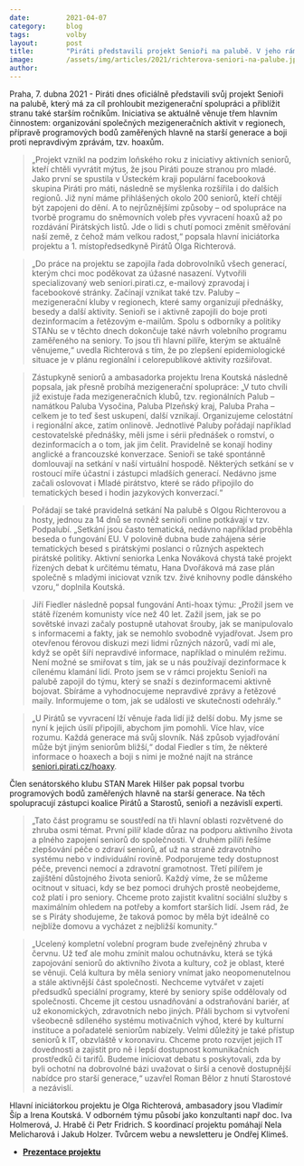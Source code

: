 ```yaml
---
date:         2021-04-07
category:     blog
tags:         volby
layout:       post
title:        "Piráti představili projekt Senioři na palubě. V jeho rámci senioři pořádají akce, zakládají kluby, bojují s hoaxy a zapojují se do tvorby volebního programu"
image:        /assets/img/articles/2021/richterova-seniori-na-palube.jpg
author:       
---
```




Praha, 7. dubna 2021 - Piráti dnes oficiálně představili svůj projekt Senioři na palubě, který má za cíl prohloubit mezigenerační spolupráci a přiblížit stranu také starším ročníkům. Iniciativa se aktuálně věnuje třem hlavním činnostem: organizování společných mezigeneračních aktivit v regionech, přípravě programových bodů zaměřených hlavně na starší generace a boji proti nepravdivým zprávám, tzv. hoaxům. 

> „Projekt vznikl na podzim loňského roku z iniciativy aktivních seniorů, kteří chtěli vyvrátit mýtus, že jsou Piráti pouze stranou pro mladé. Jako první se spustila v Ústeckém kraji populární facebooková skupina Piráti pro máti, následně se myšlenka rozšířila i do dalších regionů. Již nyní máme přihlášených okolo 200 seniorů, kteří chtějí být zapojeni do dění. A to nejrůznějšími způsoby – od spolupráce na tvorbě programu do sněmovních voleb přes vyvracení hoaxů až po rozdávání Pirátských listů. Jde o lidi s chutí pomoci změnit směřování naší země, z čehož mám velkou radost,“ popsala hlavní iniciátorka projektu a 1. místopředsedkyně Pirátů Olga Richterová. 

> „Do práce na projektu se zapojila řada dobrovolníků všech generací, kterým chci moc poděkovat za úžasné nasazení. Vytvořili specializovaný web seniori.pirati.cz, e-mailový zpravodaj i facebookové stránky. Začínají vznikat také tzv. Paluby – mezigenerační kluby v regionech, které samy organizují přednášky, besedy a další aktivity. Senioři se i aktivně zapojili do boje proti dezinformacím a řetězovým e-mailům. Spolu s odborníky a politiky STANu se v těchto dnech dokončuje také návrh volebního programu zaměřeného na seniory. To jsou tři hlavní pilíře, kterým se aktuálně věnujeme,“ uvedla Richterová s tím, že po zlepšení epidemiologické situace je v plánu regionální i celorepublikové aktivity rozšiřovat.

> Zástupkyně seniorů a ambasadorka projektu Irena Koutská následně popsala, jak přesně probíhá mezigenerační spolupráce: „V tuto chvíli již existuje řada mezigeneračních klubů, tzv. regionálních Palub – namátkou Paluba Vysočina, Paluba Plzeňský kraj, Paluba Praha – celkem je to teď šest uskupení, další vznikají. Organizujeme celostátní i regionální akce, zatím onlinově. Jednotlivé Paluby pořádají například cestovatelské přednášky, měli jsme i sérii přednášek o romství, o dezinformacích a o tom, jak jim čelit. Pravidelně se konají hodiny anglické a francouzské konverzace. Senioři se také spontánně domlouvají na setkání v naší virtuální hospodě. Některých setkání se v rostoucí míře účastní i zástupci mladších generací. Nedávno jsme začali oslovovat i Mladé pirátstvo, které se rádo připojilo do tematických besed i hodin jazykových konverzací.“ 

> Pořádají se také pravidelná setkání Na palubě s Olgou Richterovou a hosty, jednou za 14 dnů se rovněž senioři online potkávají v tzv. Podpalubí. „Setkání jsou často tematická, nedávno například proběhla beseda o fungování EU. V polovině dubna bude zahájena série tematických besed s pirátskými poslanci o různých aspektech pirátské politiky. Aktivní seniorka Lenka Nováková chystá také projekt řízených debat k určitému tématu, Hana Dvořáková má zase plán společně s mladými iniciovat vznik tzv. živé knihovny podle dánského vzoru,“ doplnila Koutská.

> Jiří Fiedler následně popsal fungování Anti-hoax týmu: „Prožil jsem ve státě řízeném komunisty více než 40 let. Zažil jsem, jak se po sovětské invazi začaly postupně utahovat šrouby, jak se manipulovalo s informacemi a fakty, jak se nemohlo svobodně vyjadřovat. Jsem pro otevřenou férovou diskuzi mezi lidmi různých názorů, vadí mi ale, když se opět šíří nepravdivé informace, například o minulém režimu. Není možné se smiřovat s tím, jak se u nás používají dezinformace k cílenému klamání lidí. Proto jsem se v rámci projektu Senioři na palubě zapojil do týmu, který se snaží s dezinformacemi aktivně bojovat. Sbíráme a vyhodnocujeme nepravdivé zprávy a řetězové maily. Informujeme o tom, jak se události ve skutečnosti odehrály.“

> „U Pirátů se vyvracení lží věnuje řada lidí již delší dobu. My jsme se nyní k jejich úsilí připojili, abychom jim pomohli. Více hlav, více rozumu. Každá generace má svůj slovník. Náš způsob vyjadřování může být jiným seniorům bližší,“ dodal Fiedler s tím, že některé informace o hoaxech a boji s nimi je možné najít na stránce [seniori.pirati.cz/hoaxy](https://www.seniori.pirati.cz/hoaxy).

Člen senátorského klubu STAN Marek Hilšer pak popsal tvorbu programových bodů zaměřených hlavně na starší generace. Na těch spolupracují zástupci koalice Pirátů a Starostů, senioři a nezávislí experti. 

> „Tato část programu se soustředí na tři hlavní oblasti rozvětvené do zhruba osmi témat. První pilíř klade důraz na podporu aktivního života a plného zapojení seniorů do společnosti. V druhém pilíři řešíme zlepšování péče o zdraví seniorů, ať už na straně zdravotního systému nebo v individuální rovině. Podporujeme tedy dostupnost péče, prevenci nemocí a zdravotní gramotnost. Třetí pilířem je zajištění důstojného života seniorů. Každý víme, že se můžeme ocitnout v situaci, kdy se bez pomoci druhých prostě neobejdeme, což platí i pro seniory. Chceme proto zajistit kvalitní sociální služby s maximálním ohledem na potřeby a komfort starších lidí. Jsem rád, že se s Piráty shodujeme, že taková pomoc by měla být ideálně co nejblíže domovu a vycházet z nejbližší komunity.“ 

> „Ucelený kompletní volební program bude zveřejněný zhruba v červnu. Už teď ale mohu zmínit malou ochutnávku, která se týká zapojování seniorů do aktivního života a kultury, což je oblast, které se věnuji. Celá kultura by měla seniory vnímat jako neopomenutelnou a stále aktivnější část společnosti. Nechceme vytvářet v zajetí předsudků speciální programy, které by seniory spíše oddělovaly od společnosti. Chceme jít cestou usnadňování a odstraňování bariér, ať už ekonomických, zdravotních nebo jiných. Přáli bychom si vytvoření všeobecně sdíleného systému motivačních výhod, které by kulturní instituce a pořadatelé seniorům nabízely. Velmi důležitý je také přístup seniorů k IT, obzvláště v koronaviru. Chceme proto rozvíjet jejich IT dovednosti a zajistit pro ně i lepší dostupnost komunikačních prostředků či tarifů. Budeme iniciovat debatu s poskytovali, zda by byli ochotní na dobrovolné bázi uvažovat o širší a cenově dostupnější nabídce pro starší generace,“ uzavřel Roman Bělor z hnutí Starostové a nezávislí. 

Hlavní iniciátorkou projektu je Olga Richterová, ambasadory jsou Vladimír Šíp a Irena Koutská. V odborném týmu působí jako konzultanti např doc. Iva Holmerová, J. Hrabě či Petr Fridrich. S koordinací projektu pomáhají Nela Melicharová i Jakub Holzer. Tvůrcem webu a newsletteru je Ondřej Klimeš.

* **[Prezentace projektu](https://www.pirati.cz/assets/pdf/seniori-na-palube.pdf)** 
